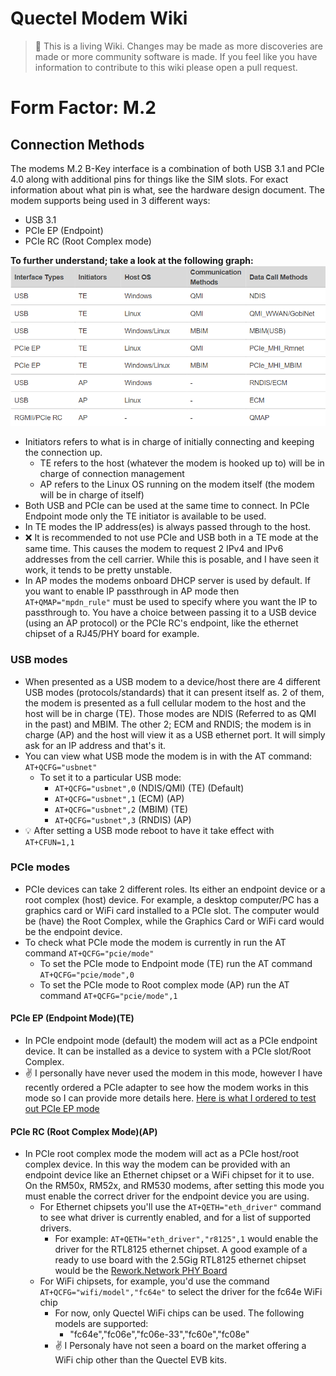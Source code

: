 Quectel Modem Wiki
=================================
> :book: This is a living Wiki. Changes may be made as more discoveries are made or more community software is made. If you feel like you have information to contribute to this wiki please open a pull request.
# Form Factor: M.2

## Connection Methods
The modems M.2 B-Key interface is a combination of both USB 3.1 and PCIe 4.0 along with additional pins for things like the SIM slots. For exact information about what pin is what, see the hardware design document. The modem supports being used in 3 different ways:
- USB 3.1
- PCIe EP (Endpoint)
- PCIe RC (Root Complex mode)

**To further understand; take a look at the following graph:**
![](./images/connection_methods.png)

- Initiators refers to what is in charge of initially connecting and keeping the connection up. 
     - TE refers to the host (whatever the modem is hooked up to) will be in charge of connection management 
     - AP refers to the Linux OS running on the modem itself (the modem will be in charge of itself)
- Both USB and PCIe can be used at the same time to connect. In PCIe Endpoint mode only the TE initiator is available to be used.
- In TE modes the IP address(es) is always passed through to the host.
- :x: It is recommended to not use PCIe and USB both in a TE mode at the same time. This causes the modem to request 2 IPv4 and IPv6 addresses from the cell carrier. While this is posable, and I have seen it work, it tends to be pretty unstable.
- In AP modes the modems onboard DHCP server is used by default. If you want to enable IP passthrough in AP mode then ``AT+QMAP="mpdn_rule"`` must be used to specify where you want the IP to passthrough to. You have a choice between passing it to a USB device (using an AP protocol) or the PCIe RC's endpoint, like the ethernet chipset of a RJ45/PHY board for example. 

### USB modes
- When presented as a USB  modem to a device/host there are 4 different USB modes (protocols/standards) that it can present itself as. 2 of them, the modem is presented as a full cellular modem to the host and the host will be in charge (TE). Those modes are NDIS (Referred to as QMI in the past) and MBIM. The other 2; ECM and RNDIS; the modem is in charge (AP) and the host will view it as a USB ethernet port. It will simply ask for an IP address and that's it.
- You can view what USB mode the modem is in with the AT command: ``AT+QCFG="usbnet"``
  - To set it to a particular USB mode:
    - ``AT+QCFG="usbnet",0`` (NDIS/QMI) (TE) (Default)
    - ``AT+QCFG="usbnet",1`` (ECM) (AP)
    - ``AT+QCFG="usbnet",2`` (MBIM) (TE)
    - ``AT+QCFG="usbnet",3`` (RNDIS) (AP)
- :bulb: After setting a USB mode reboot to have it  take effect with ``AT+CFUN=1,1``

### PCIe modes
- PCIe devices can take 2 different roles. Its either an endpoint device or a root complex (host) device. For example, a desktop computer/PC has a graphics card or WiFi card installed to a PCIe slot. The computer would be (have) the Root Complex, while the Graphics Card or WiFi card would be the endpoint device.
- To check what PCIe mode the modem is currently in run the AT command ``AT+QCFG="pcie/mode"``
  - To set the PCIe mode to Endpoint mode (TE) run the AT command ``AT+QCFG="pcie/mode",0`` 
  - To set the PCIe mode to Root complex mode (AP) run the AT command ``AT+QCFG="pcie/mode",1``
#### PCIe EP (Endpoint Mode)(TE)
- In PCIe endpoint mode (default) the modem will act as a PCIe endpoint device. It can be installed as a device to system with a PCIe slot/Root Complex.
- :v: I personally have never used the modem in this mode, however I have recently ordered a PCIe adapter to see how the modem works in this mode so I can provide more details here. [Here is what I ordered to test out PCIe EP mode](https://www.aliexpress.us/item/3256805348610910.html?spm=a2g0o.order_list.order_list_main.5.495c1802OmVmY4&gatewayAdapt=glo2usa)

#### PCIe RC (Root Complex Mode)(AP)
- In PCIe root complex mode the modem will act as a PCIe host/root complex device. In this way the modem can be provided with an endpoint device like an Ethernet chipset or a WiFi chipset for it to use. On the RM50x, RM52x, and RM530 modems, after setting this mode you must enable the correct driver for the endpoint device you are using. 
  - For Ethernet chipsets you'll use the ``AT+QETH="eth_driver"`` command to see what driver is currently enabled, and for a list of supported drivers. 
      - For example: ``AT+QETH="eth_driver","r8125",1`` would enable the driver for the RTL8125 ethernet chipset. A good example of a ready to use board with the 2.5Gig RTL8125 ethernet chipset would be the [Rework.Network PHY Board](https://rework.network/collections/lte-home-gateway/products/5g2phy)
   - For WiFi chipsets, for example, you'd use the command ``AT+QCFG="wifi/model","fc64e"`` to select the driver for the fc64e WiFi chip
     - For now, only Quectel WiFi chips can be used. The following models are supported:
       - "fc64e","fc06e","fc06e-33","fc60e","fc08e"
      - :v: I Personaly have not seen a board on the market offering a WiFi chip other than the Quectel EVB kits.
